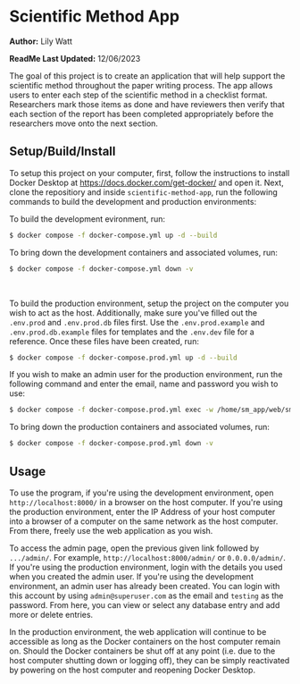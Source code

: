 # Scientific Method App

**Author:** Lily Watt

**ReadMe Last Updated:** 12/06/2023

The goal of this project is to create an application that will help support the scientific method throughout the paper writing process. The app allows users to enter each step of the scientific method in a checklist format. Researchers mark those items as done and have reviewers then verify that each section of the report has been completed appropriately before the researchers move onto the next section. 

## Setup/Build/Install

To setup this project on your computer, first, follow the instructions to install Docker Desktop at https://docs.docker.com/get-docker/ and open it. 
Next, clone the repositiory and inside ```scientific-method-app```, run the following commands to build the development and production environments:
<br>

To build the development evironment, run:
```bash
$ docker compose -f docker-compose.yml up -d --build
```
To bring down the development containers and associated volumes, run:
```bash
$ docker compose -f docker-compose.yml down -v
```
<br>

To build the production environment, setup the project on the computer you wish to act as the host. Additionally, make sure you've filled out the ```.env.prod``` and ```.env.prod.db``` files first. Use the ```.env.prod.example``` and ```.env.prod.db.example``` files for templates and the ```.env.dev``` file for a reference. Once these files have been created, run:
```bash
$ docker compose -f docker-compose.prod.yml up -d --build
```
If you wish to make an admin user for the production environment, run the following command and enter the email, name and password you wish to use:
```bash
$ docker compose -f docker-compose.prod.yml exec -w /home/sm_app/web/sm_app web python manage.py createsuperuser
```
To bring down the production containers and associated volumes, run:
```bash
$ docker compose -f docker-compose.prod.yml down -v
```

## Usage

To use the program, if you're using the development environment, open ```http://localhost:8000/``` in a browser on the host computer. If you're using the production environment, enter the IP Address of your host computer into a browser of a computer on the same network as the host computer. From there, freely use the web application as you wish.

To access the admin page, open the previous given link followed by ```.../admin/```. For example, ```http://localhost:8000/admin/``` or ```0.0.0.0/admin/```. If you're using the production environment, login with the details you used when you created the admin user. If you're using the development environment, an admin user has already been created. You can login with this account by using ```admin@superuser.com``` as the email and ```testing``` as the password. From here, you can view or select any database entry and add more or delete entries.

In the production environment, the web application will continue to be accessible as long as the Docker containers on the host computer remain on. Should the Docker containers be shut off at any point (i.e. due to the host computer shutting down or logging off), they can be simply reactivated by powering on the host computer and reopening Docker Desktop.
